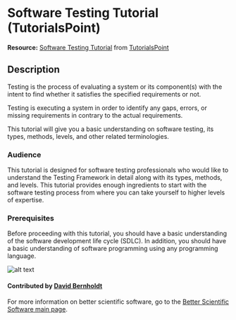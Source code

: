 # Software Testing Tutorial (TutorialsPoint)

**Resource:** [Software Testing Tutorial](http://www.tutorialspoint.com/software_testing/) from [TutorialsPoint](https://www.tutorialspoint.com/index.htm)

## Description
Testing is the process of evaluating a system or its component(s) with the intent to find whether it satisfies the specified requirements or not.

Testing is executing a system in order to identify any gaps, errors, or missing requirements in contrary to the actual requirements.

This tutorial will give you a basic understanding on software testing, its types, methods, levels, and other related terminologies.

### Audience

This tutorial is designed for software testing professionals who would like to understand the Testing Framework in detail along with its types, methods, and levels. This tutorial provides enough ingredients to start with the software testing process from where you can take yourself to higher levels of expertise.

### Prerequisites

Before proceeding with this tutorial, you should have a basic understanding of the software development life cycle (SDLC). In addition, you should have a basic understanding of software programming using any programming language.

![alt text](https://www.tutorialspoint.com/green/images/logo.png "TutorialsPoint Logo")

#### Contributed by [David Bernholdt](http://github.com/bernhold)

For more information on better scientific software, go to the [Better Scientific Software main page](http://betterscientificsoftware.info).

<!---
Publish: yes
Categories: Reliability, Crosscutting resources
Topics: testing, online learning
Tags: 
Level: 2
Prerequisites: WhatIsCseSwTesting.md, HowToImproveTestingForCseSw.md, WhatIsOnlineLearning.md
Aggregate: none
--->
